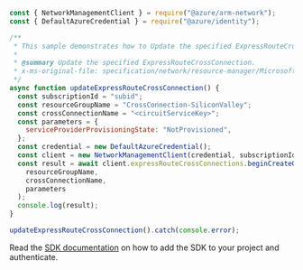 ```javascript
const { NetworkManagementClient } = require("@azure/arm-network");
const { DefaultAzureCredential } = require("@azure/identity");

/**
 * This sample demonstrates how to Update the specified ExpressRouteCrossConnection.
 *
 * @summary Update the specified ExpressRouteCrossConnection.
 * x-ms-original-file: specification/network/resource-manager/Microsoft.Network/stable/2021-05-01/examples/ExpressRouteCrossConnectionUpdate.json
 */
async function updateExpressRouteCrossConnection() {
  const subscriptionId = "subid";
  const resourceGroupName = "CrossConnection-SiliconValley";
  const crossConnectionName = "<circuitServiceKey>";
  const parameters = {
    serviceProviderProvisioningState: "NotProvisioned",
  };
  const credential = new DefaultAzureCredential();
  const client = new NetworkManagementClient(credential, subscriptionId);
  const result = await client.expressRouteCrossConnections.beginCreateOrUpdateAndWait(
    resourceGroupName,
    crossConnectionName,
    parameters
  );
  console.log(result);
}

updateExpressRouteCrossConnection().catch(console.error);
```

Read the [SDK documentation](https://github.com/Azure/azure-sdk-for-js/blob/%40azure%2Farm-network_27.0.0/sdk/network/arm-network/README.md) on how to add the SDK to your project and authenticate.
